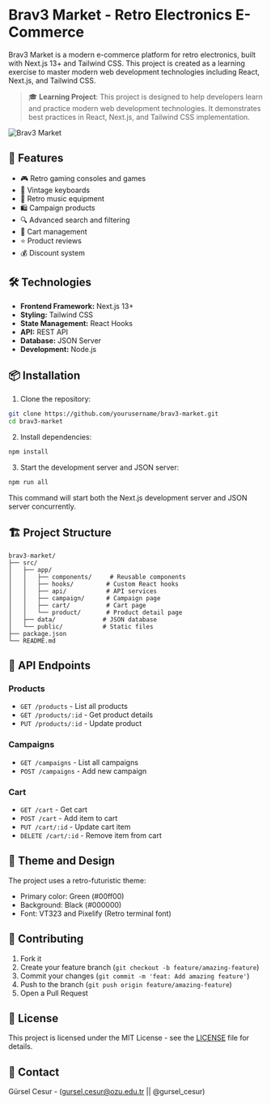 # Brav3 Market - Retro Electronics E-Commerce

Brav3 Market is a modern e-commerce platform for retro electronics, built with Next.js 13+ and Tailwind CSS. This project is created as a learning exercise to master modern web development technologies including React, Next.js, and Tailwind CSS.

> 🎓 **Learning Project**: This project is designed to help developers learn and practice modern web development technologies. It demonstrates best practices in React, Next.js, and Tailwind CSS implementation.

![Brav3 Market](public/og-image.jpg)

## 🚀 Features

- 🎮 Retro gaming consoles and games
- 🎹 Vintage keyboards
- 🎵 Retro music equipment
- 🛍️ Campaign products
- 🔍 Advanced search and filtering
- 🛒 Cart management
- ⭐ Product reviews
- 💰 Discount system

## 🛠️ Technologies

- **Frontend Framework:** Next.js 13+
- **Styling:** Tailwind CSS
- **State Management:** React Hooks
- **API:** REST API
- **Database:** JSON Server
- **Development:** Node.js

## 📦 Installation

1. Clone the repository:
```bash
git clone https://github.com/yourusername/brav3-market.git
cd brav3-market
```

2. Install dependencies:
```bash
npm install
```

3. Start the development server and JSON server:
```bash
npm run all
```

This command will start both the Next.js development server and JSON server concurrently.

## 🏗️ Project Structure

```
brav3-market/
├── src/
│   ├── app/
│   │   ├── components/     # Reusable components
│   │   ├── hooks/         # Custom React hooks
│   │   ├── api/           # API services
│   │   ├── campaign/      # Campaign page
│   │   ├── cart/          # Cart page
│   │   └── product/       # Product detail page
│   ├── data/             # JSON database
│   └── public/           # Static files
├── package.json
└── README.md
```

## 🔧 API Endpoints

### Products
- `GET /products` - List all products
- `GET /products/:id` - Get product details
- `PUT /products/:id` - Update product

### Campaigns
- `GET /campaigns` - List all campaigns
- `POST /campaigns` - Add new campaign

### Cart
- `GET /cart` - Get cart
- `POST /cart` - Add item to cart
- `PUT /cart/:id` - Update cart item
- `DELETE /cart/:id` - Remove item from cart

## 🎨 Theme and Design

The project uses a retro-futuristic theme:
- Primary color: Green (#00ff00)
- Background: Black (#000000)
- Font: VT323 and Pixelify (Retro terminal font)

## 🤝 Contributing
1. Fork it
2. Create your feature branch (`git checkout -b feature/amazing-feature`)
3. Commit your changes (`git commit -m 'feat: Add amazing feature'`)
4. Push to the branch (`git push origin feature/amazing-feature`)
5. Open a Pull Request

## 📝 License

This project is licensed under the MIT License - see the [LICENSE](LICENSE) file for details.

## 👥 Contact

Gürsel Cesur - (gursel.cesur@ozu.edu.tr || @gursel_cesur)

